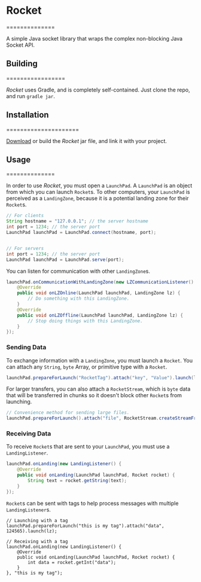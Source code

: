 # Rocket
==============

A simple Java socket library that wraps the complex non-blocking Java Socket API.

## Building
=================

*Rocket* uses Gradle, and is completely self-contained. Just clone the repo, and run `gradle jar`.

## Installation
=====================

[Download]() or build the *Rocket* jar file, and link it with your project.

## Usage
==============

In order to use *Rocket*, you must open a `LaunchPad`. A `LaunchPad` is an object from which you can launch `Rocket`s. To other computers, your `LaunchPad` is perceived as a `LandingZone`, because it is a potential landing zone for their `Rocket`s.

```java
// For clients
String hostname = "127.0.0.1"; // the server hostname
int port = 1234; // the server port
LaunchPad launchPad = LaunchPad.connect(hostname, port);


// For servers
int port = 1234; // the server port
LaunchPad launchPad = LaunchPad.serve(port);
```

You can listen for communication with other `LandingZone`s.

```java
launchPad.onCommunicationWithLandingZone(new LZCommunicationListener() {
	@Override
	public void onLZOnline(LaunchPad launchPad, LandingZone lz) {
		// Do something with this LandingZone.
	}
	@Override
	public void onLZOffline(LaunchPad launchPad, LandingZone lz) {
		// Stop doing things with this LandingZone.
	}
});
```
### Sending Data

To exchange information with a `LandingZone`, you must launch a `Rocket`. You can attach any `String`, `byte` Array, or primitive type with a `Rocket`.

```java
launchPad.prepareForLaunch("RocketTag").attach("key", "Value").launch(lz);
```

For larger transfers, you can also attach a `RocketStream`, which is `byte` data that will be transferred in chunks so it doesn't block other `Rocket`s from launching.

```java
// Convenience method for sending large files.
launchPad.prepareForLaunch().attach("file", RocketStream.createStreamFromFile(new File("file.txt"))).launch(lz);
```

### Receiving Data

To receive `Rocket`s that are sent to your `LaunchPad`, you must use a `LandingListener`.

```java
launchPad.onLanding(new LandingListener() {
	@Override
	public void onLanding(LaunchPad launchPad, Rocket rocket) {
		String text = rocket.getString(text);
	}
});
```

`Rocket`s can be sent with tags to help process messages with multiple `LandingListener`s.

```
// Launching with a tag
launchPad.prepareForLaunch("this is my tag").attach("data", 124565).launch(lz);

// Receiving with a tag
launchPad.onLanding(new LandingListener() {
	@Override
	public void onLanding(LaunchPad launchPad, Rocket rocket) {
		int data = rocket.getInt("data");
	}
}, "this is my tag");
```

